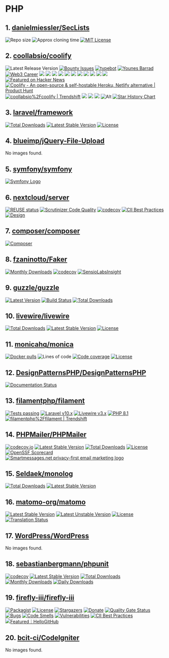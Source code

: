 <!-- 这是由脚本自动生成的文件，请勿直接修改此文件！ -->

# PHP

## 1. [danielmiessler/SecLists](https://github.com/danielmiessler/SecLists)

![Repo size](https://img.shields.io/github/repo-size/danielmiessler/SecLists.svg)
![Approx cloning time](https://img.shields.io/badge/clone%20time-~%205m%2011s%20@50Mb/s-blue)
[![MIT License](https://img.shields.io/badge/license-MIT_License-blue)](https://opensource.org/licenses/MIT)

## 2. [coollabsio/coolify](https://github.com/coollabsio/coolify)

![Latest Release Version](https://img.shields.io/badge/dynamic/json?labelColor=grey&#38;color=6366f1&#38;label=Latest_released_version&#38;url=https%3A%2F%2Fcdn.coollabs.io%2Fcoolify%2Fversions.json&#38;query=coolify.v4.version&#38;style=for-the-badge)
[![Bounty Issues](https://img.shields.io/static/v1?labelColor=grey&#38;color=6366f1&#38;label=Algora&#38;message=%F0%9F%92%8E+Bounty+issues&#38;style=for-the-badge)](https://console.algora.io/org/coollabsio/bounties/new)
[![typebot](https://pbs.twimg.com/profile_images/1509194008366657543/9I-C7uWT_400x400.jpg)](https://typebot.io/?ref=coolify.io)
[![Younes Barrad](https://barrad.me/_ipx/f_webp&#38;s_300x300/younes.jpg)](https://github.com/Flowko)
[![Web3 Career](https://web3.career/favicon1.png)](https://web3.career/?utm_source=coolify.io)
[![](https://opencollective.com/coollabsio/organization/0/avatar.svg)](https://opencollective.com/coollabsio/organization/0/website)
[![](https://opencollective.com/coollabsio/organization/1/avatar.svg)](https://opencollective.com/coollabsio/organization/1/website)
[![](https://opencollective.com/coollabsio/organization/2/avatar.svg)](https://opencollective.com/coollabsio/organization/2/website)
[![](https://opencollective.com/coollabsio/organization/3/avatar.svg)](https://opencollective.com/coollabsio/organization/3/website)
[![](https://opencollective.com/coollabsio/organization/4/avatar.svg)](https://opencollective.com/coollabsio/organization/4/website)
[![](https://opencollective.com/coollabsio/organization/5/avatar.svg)](https://opencollective.com/coollabsio/organization/5/website)
[![](https://opencollective.com/coollabsio/organization/6/avatar.svg)](https://opencollective.com/coollabsio/organization/6/website)
[![](https://opencollective.com/coollabsio/organization/7/avatar.svg)](https://opencollective.com/coollabsio/organization/7/website)
[![](https://opencollective.com/coollabsio/organization/8/avatar.svg)](https://opencollective.com/coollabsio/organization/8/website)
[![](https://opencollective.com/coollabsio/organization/9/avatar.svg)](https://opencollective.com/coollabsio/organization/9/website)
[![](https://opencollective.com/coollabsio/individuals.svg?width=890)](https://opencollective.com/coollabsio)
[![Featured on Hacker News](https://hackernews-badge.vercel.app/api?id=26624341)](https://news.ycombinator.com/item?id=26624341)
[![Coolify - An open-source &#38; self-hostable Heroku, Netlify alternative | Product Hunt](https://api.producthunt.com/widgets/embed-image/v1/featured.svg?post_id=338273&#38;theme=light)](https://www.producthunt.com/posts/coolify?ref=badge-featured&#38;utm_medium=badge&#38;utm_souce=badge-coolify)
[![coollabsio%2Fcoolify | Trendshift](https://trendshift.io/api/badge/repositories/634)](https://trendshift.io/repositories/634)
[![](https://api.iconify.design/devicon:github.svg)](https://github.com/andrasbacsai)
[![](https://api.iconify.design/devicon:twitter.svg)](https://x.com/heyandras)
[![](https://api.iconify.design/simple-icons:bluesky.svg)](https://bsky.app/profile/heyandras.dev)
![Alt](https://repobeats.axiom.co/api/embed/eab1c8066f9c59d0ad37b76c23ebb5ccac4278ae.svg)
[![Star History Chart](https://api.star-history.com/svg?repos=coollabsio/coolify&#38;type=Date)](https://star-history.com/#coollabsio/coolify&#38;Date)

## 3. [laravel/framework](https://github.com/laravel/framework)

[![Total Downloads](https://img.shields.io/packagist/dt/laravel/framework)](https://packagist.org/packages/laravel/framework)
[![Latest Stable Version](https://img.shields.io/packagist/v/laravel/framework)](https://packagist.org/packages/laravel/framework)
[![License](https://img.shields.io/packagist/l/laravel/framework)](https://packagist.org/packages/laravel/framework)

## 4. [blueimp/jQuery-File-Upload](https://github.com/blueimp/jQuery-File-Upload)

No images found.

## 5. [symfony/symfony](https://github.com/symfony/symfony)

[![Symfony Logo](https://symfony.com/logos/symfony_dynamic_01.svg)](https://symfony.com)

## 6. [nextcloud/server](https://github.com/nextcloud/server)

[![REUSE status](https://api.reuse.software/badge/github.com/nextcloud/server)](https://api.reuse.software/info/github.com/nextcloud/server)
[![Scrutinizer Code Quality](https://scrutinizer-ci.com/g/nextcloud/server/badges/quality-score.png?b=master)](https://scrutinizer-ci.com/g/nextcloud/server/?branch=master)
[![codecov](https://codecov.io/gh/nextcloud/server/branch/master/graph/badge.svg)](https://codecov.io/gh/nextcloud/server)
[![CII Best Practices](https://bestpractices.coreinfrastructure.org/projects/209/badge)](https://bestpractices.coreinfrastructure.org/projects/209)
[![Design](https://contribute.design/api/shield/nextcloud/server)](https://contribute.design/nextcloud/server)

## 7. [composer/composer](https://github.com/composer/composer)

[![Composer](https://getcomposer.org/img/logo-composer-transparent.png)](https://getcomposer.org)

## 8. [fzaninotto/Faker](https://github.com/fzaninotto/Faker)

[![Monthly Downloads](https://poser.pugx.org/fzaninotto/faker/d/monthly.png)](https://packagist.org/packages/fzaninotto/faker)
[![codecov](https://codecov.io/gh/fzaninotto/Faker/branch/master/graph/badge.svg)](https://codecov.io/gh/fzaninotto/Faker)
[![SensioLabsInsight](https://insight.sensiolabs.com/projects/eceb78a9-38d4-4ad5-8b6b-b52f323e3549/mini.png)](https://insight.sensiolabs.com/projects/eceb78a9-38d4-4ad5-8b6b-b52f323e3549)

## 9. [guzzle/guzzle](https://github.com/guzzle/guzzle)

[![Latest Version](https://img.shields.io/github/release/guzzle/guzzle.svg?style=flat-square)](https://github.com/guzzle/guzzle/releases)
[![Build Status](https://img.shields.io/github/actions/workflow/status/guzzle/guzzle/ci.yml?label=ci%20build&#38;style=flat-square)](https://github.com/guzzle/guzzle/actions?query=workflow%3ACI)
[![Total Downloads](https://img.shields.io/packagist/dt/guzzlehttp/guzzle.svg?style=flat-square)](https://packagist.org/packages/guzzlehttp/guzzle)

## 10. [livewire/livewire](https://github.com/livewire/livewire)

[![Total Downloads](https://poser.pugx.org/livewire/livewire/d/total.svg)](https://packagist.org/packages/livewire/livewire)
[![Latest Stable Version](https://poser.pugx.org/livewire/livewire/v/stable.svg)](https://packagist.org/packages/livewire/livewire)
[![License](https://poser.pugx.org/livewire/livewire/license.svg)](https://packagist.org/packages/livewire/livewire)

## 11. [monicahq/monica](https://github.com/monicahq/monica)

[![Docker pulls](https://img.shields.io/docker/pulls/library/monica)](https://hub.docker.com/_/monica/)
![Lines of code](https://sloc.xyz/github/monicahq/monica/)
[![Code coverage](https://img.shields.io/sonar/coverage/monica?server=https%3A%2F%2Fsonarcloud.io&#38;style=flat-square&#38;label=Coverage%20Status)](https://sonarcloud.io/project/activity?custom_metrics=coverage&#38;graph=custom&#38;id=monica)
[![License](https://img.shields.io/github/license/monicahq/monica)](https://github.com/monicahq/monica/blob/main/LICENSE.md)

## 12. [DesignPatternsPHP/DesignPatternsPHP](https://github.com/DesignPatternsPHP/DesignPatternsPHP)

[![Documentation Status](https://readthedocs.org/projects/designpatternsphp/badge/?version=latest)](https://designpatternsphp.readthedocs.io/?badge=latest)

## 13. [filamentphp/filament](https://github.com/filamentphp/filament)

[![Tests passing](https://img.shields.io/badge/Tests-passing-green?style=for-the-badge&#38;logo=github)](https://github.com/filamentphp/filament/actions)
[![Laravel v10.x](https://img.shields.io/badge/Laravel-v10.x-FF2D20?style=for-the-badge&#38;logo=laravel)](https://laravel.com)
[![Livewire v3.x](https://img.shields.io/badge/Livewire-v3.x-FB70A9?style=for-the-badge)](https://livewire.laravel.com)
[![PHP 8.1](https://img.shields.io/badge/PHP-8.1-777BB4?style=for-the-badge&#38;logo=php)](https://php.net)
[![filamentphp%2Ffilament | Trendshift](https://trendshift.io/api/badge/repositories/238)](https://trendshift.io/repositories/238)

## 14. [PHPMailer/PHPMailer](https://github.com/PHPMailer/PHPMailer)

[![codecov.io](https://codecov.io/gh/PHPMailer/PHPMailer/branch/master/graph/badge.svg?token=iORZpwmYmM)](https://codecov.io/gh/PHPMailer/PHPMailer)
[![Latest Stable Version](https://poser.pugx.org/phpmailer/phpmailer/v/stable.svg)](https://packagist.org/packages/phpmailer/phpmailer)
[![Total Downloads](https://poser.pugx.org/phpmailer/phpmailer/downloads)](https://packagist.org/packages/phpmailer/phpmailer)
[![License](https://poser.pugx.org/phpmailer/phpmailer/license.svg)](https://packagist.org/packages/phpmailer/phpmailer)
[![OpenSSF Scorecard](https://api.securityscorecards.dev/projects/github.com/PHPMailer/PHPMailer/badge)](https://api.securityscorecards.dev/projects/github.com/PHPMailer/PHPMailer)
[![Smartmessages.net privacy-first email marketing logo](https://www.smartmessages.net/img/smartmessages-logo.svg)](https://info.smartmessages.net/)

## 15. [Seldaek/monolog](https://github.com/Seldaek/monolog)

[![Total Downloads](https://img.shields.io/packagist/dt/monolog/monolog.svg)](https://packagist.org/packages/monolog/monolog)
[![Latest Stable Version](https://img.shields.io/packagist/v/monolog/monolog.svg)](https://packagist.org/packages/monolog/monolog)

## 16. [matomo-org/matomo](https://github.com/matomo-org/matomo)

[![Latest Stable Version](https://poser.pugx.org/matomo/matomo/v/stable)](https://matomo.org/download/)
[![Latest Unstable Version](https://poser.pugx.org/matomo/matomo/v/unstable)](https://builds.matomo.org/)
[![License](https://poser.pugx.org/piwik/piwik/license)](https://matomo.org/free-software/)
[![Translation Status](https://hosted.weblate.org/widgets/matomo/-/horizontal-auto.svg)](https://hosted.weblate.org/engage/matomo/)

## 17. [WordPress/WordPress](https://github.com/WordPress/WordPress)

No images found.

## 18. [sebastianbergmann/phpunit](https://github.com/sebastianbergmann/phpunit)

[![codecov](https://codecov.io/gh/sebastianbergmann/phpunit/branch/main/graph/badge.svg?token=0yzBUK8Wri)](https://codecov.io/gh/sebastianbergmann/phpunit)
[![Latest Stable Version](https://poser.pugx.org/phpunit/phpunit/v)](https://packagist.org/packages/phpunit/phpunit)
[![Total Downloads](https://poser.pugx.org/phpunit/phpunit/downloads)](https://packagist.org/packages/phpunit/phpunit/stats)
[![Monthly Downloads](https://poser.pugx.org/phpunit/phpunit/d/monthly)](https://packagist.org/packages/phpunit/phpunit/stats)
[![Daily Downloads](https://poser.pugx.org/phpunit/phpunit/d/daily)](https://packagist.org/packages/phpunit/phpunit/stats)

## 19. [firefly-iii/firefly-iii](https://github.com/firefly-iii/firefly-iii)

[![Packagist](https://img.shields.io/packagist/v/grumpydictator/firefly-iii.svg?style=flat-square)](https://packagist.org/packages/grumpydictator/firefly-iii)
[![License](https://img.shields.io/github/license/firefly-iii/firefly-iii.svg?style=flat-square)](https://www.gnu.org/licenses/agpl-3.0.html)
[![Stargazers](https://img.shields.io/github/stars/firefly-iii/firefly-iii.svg?style=flat-square)](https://github.com/firefly-iii/firefly-iii/stargazers)
[![Donate](https://img.shields.io/badge/donate-%24%20%E2%82%AC-brightgreen?style=flat-square)](#support-the-development-of-firefly-iii)
[![Quality Gate Status](https://sonarcloud.io/api/project_badges/measure?project=firefly-iii_firefly-iii&#38;metric=alert_status)](https://sonarcloud.io/dashboard?id=firefly-iii_firefly-iii)
[![Bugs](https://sonarcloud.io/api/project_badges/measure?project=firefly-iii_firefly-iii&#38;metric=bugs)](https://sonarcloud.io/dashboard?id=firefly-iii_firefly-iii)
[![Code Smells](https://sonarcloud.io/api/project_badges/measure?project=firefly-iii_firefly-iii&#38;metric=code_smells)](https://sonarcloud.io/dashboard?id=firefly-iii_firefly-iii)
[![Vulnerabilities](https://sonarcloud.io/api/project_badges/measure?project=firefly-iii_firefly-iii&#38;metric=vulnerabilities)](https://sonarcloud.io/dashboard?id=firefly-iii_firefly-iii)
[![CII Best Practices](https://bestpractices.coreinfrastructure.org/projects/6335/badge)](https://bestpractices.coreinfrastructure.org/projects/6335)
[![Featured｜HelloGitHub](https://abroad.hellogithub.com/v1/widgets/recommend.svg?rid=a8c64f04cb3643c2a4423c4ad924dec9&#38;claim_uid=1bPi7O2rTGREZXN&#38;theme=small)](https://hellogithub.com/repository/a8c64f04cb3643c2a4423c4ad924dec9)

## 20. [bcit-ci/CodeIgniter](https://github.com/bcit-ci/CodeIgniter)

No images found.

